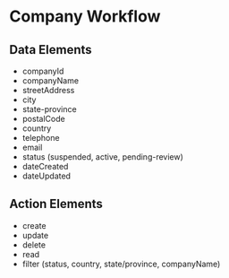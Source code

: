 # Company Workflow

## Data Elements
 * companyId
 * companyName
 * streetAddress
 * city
 * state-province
 * postalCode
 * country
 * telephone
 * email
 * status (suspended, active, pending-review)
 * dateCreated
 * dateUpdated

## Action Elements
 
 * create
 * update
 * delete
 * read
 * filter (status, country, state/province, companyName)

